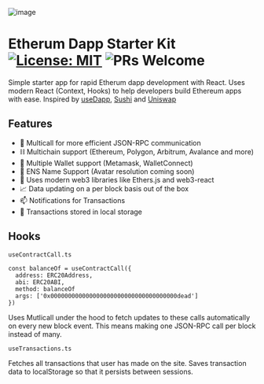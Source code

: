 ![image](https://user-images.githubusercontent.com/7850202/145331635-a681ad77-37a5-4622-af62-c1058a4e7eaf.png)


# Etherum Dapp Starter Kit [![License: MIT](https://img.shields.io/badge/License-MIT-yellow.svg)](https://opensource.org/licenses/MIT) ![PRs Welcome](https://img.shields.io/badge/PRs-welcome-blue.svg)

Simple starter app for rapid Etherum dapp development with React. Uses modern React (Context, Hooks) to help developers build Ethereum apps with ease. Inspired by [useDapp](https://github.com/EthWorks/useDApp), [Sushi](https://github.com/sushiswap/sushiswap-interface) and [Uniswap](https://github.com/Uniswap/interface)

## Features

* 🚀 Multicall for more efficient JSON-RPC communication
* ⛓️ Multichain support (Ethereum, Polygon, Arbitrum, Avalance and more)
* 🏦 Multiple Wallet support (Metamask, WalletConnect)
* 📛 ENS Name Support (Avatar resolution coming soon)
* 🥇 Uses modern web3 libraries like Ethers.js and web3-react
* 📈 Data updating on a per block basis out of the box
* 📫 Notifications for Transactions
* 💱 Transactions stored in local storage

## Hooks

`useContractCall.ts`

```
const balanceOf = useContractCall({
  address: ERC20Address,
  abi: ERC20ABI,
  method: balanceOf
  args: ['0x000000000000000000000000000000000000dead']
})
```

Uses Mutlicall under the hood to fetch updates to these calls automatically on every new block event. This means making one JSON-RPC call per block instead of many.

`useTransactions.ts`

Fetches all transactions that user has made on the site. Saves transaction data to localStorage so that it persists between sessions. 
